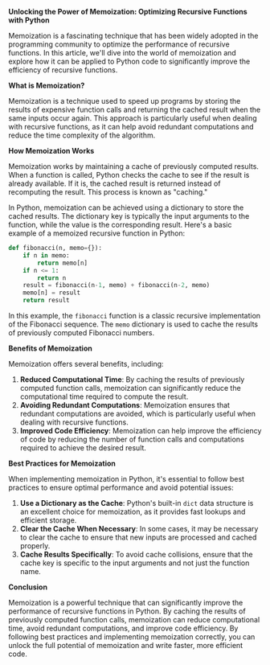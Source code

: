 **Unlocking the Power of Memoization: Optimizing Recursive Functions with Python**

Memoization is a fascinating technique that has been widely adopted in the programming community to optimize the performance of recursive functions. In this article, we'll dive into the world of memoization and explore how it can be applied to Python code to significantly improve the efficiency of recursive functions.

**What is Memoization?**

Memoization is a technique used to speed up programs by storing the results of expensive function calls and returning the cached result when the same inputs occur again. This approach is particularly useful when dealing with recursive functions, as it can help avoid redundant computations and reduce the time complexity of the algorithm.

**How Memoization Works**

Memoization works by maintaining a cache of previously computed results. When a function is called, Python checks the cache to see if the result is already available. If it is, the cached result is returned instead of recomputing the result. This process is known as "caching."

In Python, memoization can be achieved using a dictionary to store the cached results. The dictionary key is typically the input arguments to the function, while the value is the corresponding result. Here's a basic example of a memoized recursive function in Python:
```python
def fibonacci(n, memo={}):
    if n in memo:
        return memo[n]
    if n <= 1:
        return n
    result = fibonacci(n-1, memo) + fibonacci(n-2, memo)
    memo[n] = result
    return result
```
In this example, the `fibonacci` function is a classic recursive implementation of the Fibonacci sequence. The `memo` dictionary is used to cache the results of previously computed Fibonacci numbers.

**Benefits of Memoization**

Memoization offers several benefits, including:

1.  **Reduced Computational Time**: By caching the results of previously computed function calls, memoization can significantly reduce the computational time required to compute the result.
2.  **Avoiding Redundant Computations**: Memoization ensures that redundant computations are avoided, which is particularly useful when dealing with recursive functions.
3.  **Improved Code Efficiency**: Memoization can help improve the efficiency of code by reducing the number of function calls and computations required to achieve the desired result.

**Best Practices for Memoization**

When implementing memoization in Python, it's essential to follow best practices to ensure optimal performance and avoid potential issues:

1.  **Use a Dictionary as the Cache**: Python's built-in `dict` data structure is an excellent choice for memoization, as it provides fast lookups and efficient storage.
2.  **Clear the Cache When Necessary**: In some cases, it may be necessary to clear the cache to ensure that new inputs are processed and cached properly.
3.  **Cache Results Specifically**: To avoid cache collisions, ensure that the cache key is specific to the input arguments and not just the function name.

**Conclusion**

Memoization is a powerful technique that can significantly improve the performance of recursive functions in Python. By caching the results of previously computed function calls, memoization can reduce computational time, avoid redundant computations, and improve code efficiency. By following best practices and implementing memoization correctly, you can unlock the full potential of memoization and write faster, more efficient code.